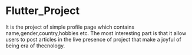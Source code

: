# Flutter_Project
It is the project of simple profile page which contains name,gender,country,hobbies etc. The most interesting part is that it allow users to post articles in the live presence of project that make a joyful of being era of thecnology.
